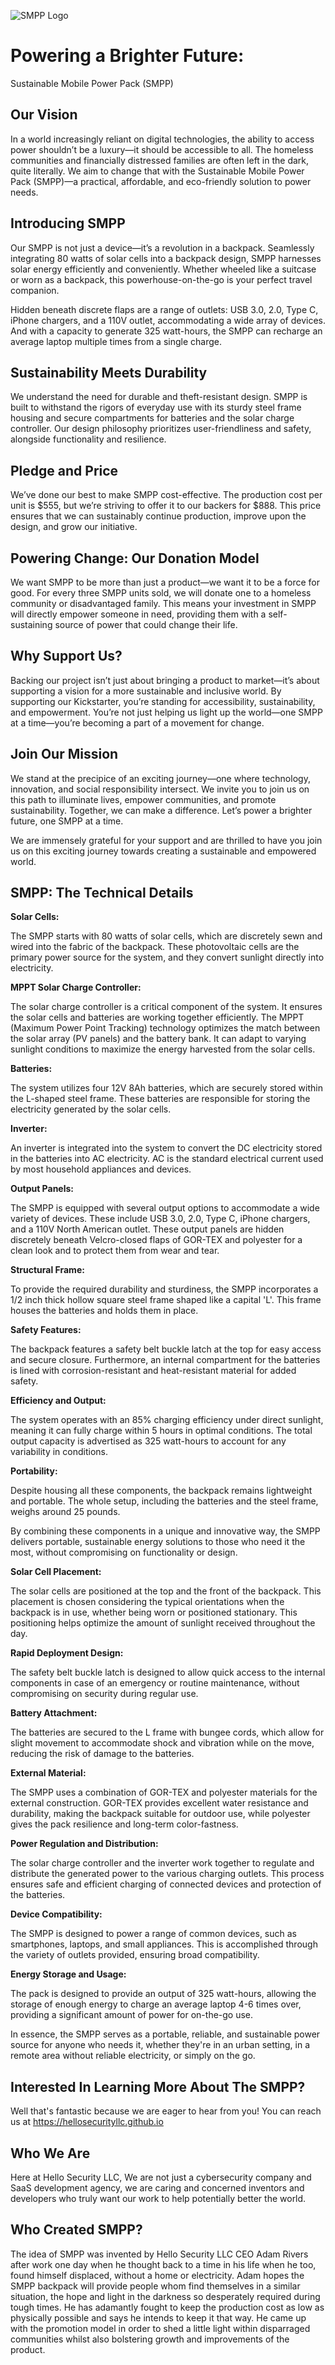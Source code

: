 ![SMPP Logo](https://github.com/abtzpro/SMPP/blob/main/DB18A5AB-65E0-4B1D-B87E-B77B7BFFD8BF.png)
# Powering a Brighter Future: 
Sustainable Mobile Power Pack (SMPP)

## Our Vision

In a world increasingly reliant on digital technologies, 
the ability to access power shouldn’t be a luxury—it should be accessible to all. 
The homeless communities and financially distressed families are often left in the dark, quite literally. 
We aim to change that with the Sustainable Mobile Power Pack (SMPP)—a practical, affordable, and eco-friendly solution to power needs.

## Introducing SMPP

Our SMPP is not just a device—it’s a revolution in a backpack. Seamlessly integrating 80 watts of solar cells into a backpack design, SMPP harnesses solar energy efficiently and conveniently. Whether wheeled like a suitcase or worn as a backpack, this powerhouse-on-the-go is your perfect travel companion.

Hidden beneath discrete flaps are a range of outlets: USB 3.0, 2.0, Type C, iPhone chargers, and a 110V outlet, accommodating a wide array of devices. And with a capacity to generate 325 watt-hours, the SMPP can recharge an average laptop multiple times from a single charge.

## Sustainability Meets Durability

We understand the need for durable and theft-resistant design. SMPP is built to withstand the rigors of everyday use with its sturdy steel frame housing and secure compartments for batteries and the solar charge controller. Our design philosophy prioritizes user-friendliness and safety, alongside functionality and resilience.

## Pledge and Price

We’ve done our best to make SMPP cost-effective. The production cost per unit is $555, but we’re striving to offer it to our backers for $888. This price ensures that we can sustainably continue production, improve upon the design, and grow our initiative.

## Powering Change: Our Donation Model

We want SMPP to be more than just a product—we want it to be a force for good. For every three SMPP units sold, we will donate one to a homeless community or disadvantaged family. This means your investment in SMPP will directly empower someone in need, providing them with a self-sustaining source of power that could change their life.

## Why Support Us?

Backing our project isn’t just about bringing a product to market—it’s about supporting a vision for a more sustainable and inclusive world. By supporting our Kickstarter, you’re standing for accessibility, sustainability, and empowerment. You’re not just helping us light up the world—one SMPP at a time—you’re becoming a part of a movement for change.

## Join Our Mission

We stand at the precipice of an exciting journey—one where technology, innovation, and social responsibility intersect. We invite you to join us on this path to illuminate lives, empower communities, and promote sustainability. Together, we can make a difference. Let’s power a brighter future, one SMPP at a time.

We are immensely grateful for your support and are thrilled to have you join us on this exciting journey towards creating a sustainable and empowered world.

## SMPP: The Technical Details

**Solar Cells:** 

The SMPP starts with 80 watts of solar cells, which are discretely sewn and wired into the fabric of the backpack. These photovoltaic cells are the primary power source for the system, and they convert sunlight directly into electricity. 

**MPPT Solar Charge Controller:** 

The solar charge controller is a critical component of the system. It ensures the solar cells and batteries are working together efficiently. The MPPT (Maximum Power Point Tracking) technology optimizes the match between the solar array (PV panels) and the battery bank. It can adapt to varying sunlight conditions to maximize the energy harvested from the solar cells.

**Batteries:**

The system utilizes four 12V 8Ah batteries, which are securely stored within the L-shaped steel frame. These batteries are responsible for storing the electricity generated by the solar cells. 

**Inverter:**

An inverter is integrated into the system to convert the DC electricity stored in the batteries into AC electricity. AC is the standard electrical current used by most household appliances and devices. 

**Output Panels:**

The SMPP is equipped with several output options to accommodate a wide variety of devices. These include USB 3.0, 2.0, Type C, iPhone chargers, and a 110V North American outlet. These output panels are hidden discretely beneath Velcro-closed flaps of GOR-TEX and polyester for a clean look and to protect them from wear and tear.

**Structural Frame:**

To provide the required durability and sturdiness, the SMPP incorporates a 1/2 inch thick hollow square steel frame shaped like a capital 'L'. This frame houses the batteries and holds them in place.

**Safety Features:**

The backpack features a safety belt buckle latch at the top for easy access and secure closure. Furthermore, an internal compartment for the batteries is lined with corrosion-resistant and heat-resistant material for added safety. 

**Efficiency and Output:**

The system operates with an 85% charging efficiency under direct sunlight, meaning it can fully charge within 5 hours in optimal conditions. The total output capacity is advertised as 325 watt-hours to account for any variability in conditions.

**Portability:**

Despite housing all these components, the backpack remains lightweight and portable. The whole setup, including the batteries and the steel frame, weighs around 25 pounds. 

By combining these components in a unique and innovative way, the SMPP delivers portable, sustainable energy solutions to those who need it the most, without compromising on functionality or design.

**Solar Cell Placement:**

The solar cells are positioned at the top and the front of the backpack. This placement is chosen considering the typical orientations when the backpack is in use, whether being worn or positioned stationary. This positioning helps optimize the amount of sunlight received throughout the day.

**Rapid Deployment Design:**

The safety belt buckle latch is designed to allow quick access to the internal components in case of an emergency or routine maintenance, without compromising on security during regular use.

**Battery Attachment:**

The batteries are secured to the L frame with bungee cords, which allow for slight movement to accommodate shock and vibration while on the move, reducing the risk of damage to the batteries.

**External Material:**

The SMPP uses a combination of GOR-TEX and polyester materials for the external construction. GOR-TEX provides excellent water resistance and durability, making the backpack suitable for outdoor use, while polyester gives the pack resilience and long-term color-fastness.

**Power Regulation and Distribution:**

The solar charge controller and the inverter work together to regulate and distribute the generated power to the various charging outlets. This process ensures safe and efficient charging of connected devices and protection of the batteries.

**Device Compatibility:**

The SMPP is designed to power a range of common devices, such as smartphones, laptops, and small appliances. This is accomplished through the variety of outlets provided, ensuring broad compatibility.

**Energy Storage and Usage:**

The pack is designed to provide an output of 325 watt-hours, allowing the storage of enough energy to charge an average laptop 4-6 times over, providing a significant amount of power for on-the-go use.

In essence, the SMPP serves as a portable, reliable, and sustainable power source for anyone who needs it, whether they're in an urban setting, in a remote area without reliable electricity, or simply on the go.

## Interested In Learning More About The SMPP? 
Well that's fantastic because we are eager to hear from you! You can reach us at https://hellosecurityllc.github.io 


## Who We Are
Here at Hello Security LLC, We are not just a cybersecurity company and SaaS development agency, we are caring and concerned inventors and developers who truly want our work to help potentially better the world. 

## Who Created SMPP?
The idea of SMPP was invented by Hello Security LLC CEO Adam Rivers after work one day when he thought back to a time in his life when he too, found himself displaced, without a home or electricity. Adam hopes the SMPP backpack will provide people whom find themselves in a similar situation, the hope and light in the darkness so desperately required during tough times. He has adamantly fought to keep the production cost as low as physically possible and says he intends to keep it that way. He came up with the promotion model in order to shed a little light within disparraged communities whilst also bolstering growth and improvements of the product. 
